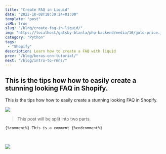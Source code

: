 ```yaml
---
title: "Create FAQ in Liquid"
date: "2022-10-08T18:30:24+01:00"
template: "post"
isML: true
slug: "/blog/create-faq-in-liquid/"
img: "https://localhost/gatsby-blanla/php-backend/media/16/gold-price.jpeg"
category: "Python"
tags:
 - "Shopify"
description: Learn how to create a FAQ with liquid
prev: "/blog/keras-cnn-tutorial/"
next: "/blog/intro-to-rnns/"
---
```

## This is the tips how how to easily create a stunning looking FAQ in Shopify.

This is the tips how how to easily create a stunning looking FAQ in Shopify. 

![](./media-link/16/gold-price.jpeg)

>This post will be split into two parts. 

```liquid 
{%comment%} This is a comment {%endcomment%} 
```
<br/>

[![](https://images.unsplash.com/photo-1665153856945-1ab42f6c6d96?ixlib=rb-1.2.1&ixid=MnwxMjA3fDB8MHxwaG90by1wYWdlfHx8fGVufDB8fHx8&auto=format&fit=crop&w=1887&q=80)](http:/https://images.unsplash.com/photo-1665153856945-1ab42f6c6d96?ixlib=rb-1.2.1&ixid=MnwxMjA3fDB8MHxwaG90by1wYWdlfHx8fGVufDB8fHx8&auto=format&fit=crop&w=1887&q=80)
  
    